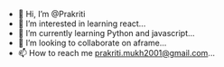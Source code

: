 - 👋 Hi, I’m @Prakriti
- 👀 I’m interested in learning react...
- 🌱 I’m currently learning Python and javascript...
- 💞️ I’m looking to collaborate on aframe...
- 📫 How to reach me prakriti.mukh2001@gmail.com...

<!---
2pie/2pie is a ✨ special ✨ repository because its `README.md` (this file) appears on your GitHub profile.
You can click the Preview link to take a look at your changes.
--->
